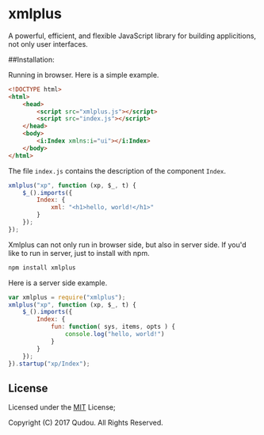 # xmlplus

A powerful, efficient, and flexible JavaScript library for building applicitions, not only user interfaces.

##Installation:

Running in browser. Here is a simple example.

```html
<!DOCTYPE html>
<html>
    <head>
        <script src="xmlplus.js"></script>
        <script src="index.js"></script>
    </head>
    <body>
		<i:Index xmlns:i="ui"></i:Index>
    </body>
</html>
```

The file `index.js` contains the description of the component `Index`.

```javascript
xmlplus("xp", function (xp, $_, t) {
    $_().imports({
        Index: {
			xml: "<h1>hello, world!</h1>"
        }
    });
});
```

Xmlplus can not only run in browser side, but also in server side. If you'd like to run in server, just to install with npm.

```bash
npm install xmlplus
```

Here is a server side example.

```javascript
var xmlplus = require("xmlplus");
xmlplus("xp", function (xp, $_, t) {
    $_().imports({
        Index: {
            fun: function( sys, items, opts ) {
                console.log("hello, world!")
            }
        }
    });
}).startup("xp/Index");
```

## License

Licensed under the [MIT](http://opensource.org/licenses/MIT) License;

Copyright (C) 2017 Qudou. All Rights Reserved.

